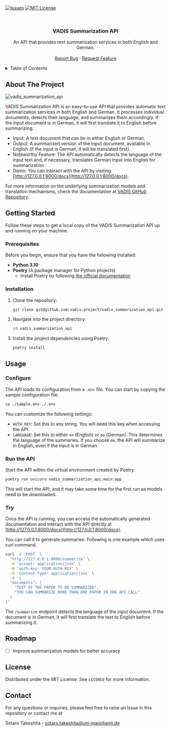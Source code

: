 <!-- PROJECT SHIELDS -->
[![Issues][issues-shield]][issues-url]
[![MIT License][license-shield]][license-url]



<!-- PROJECT LOGO -->
<br />
<div align="center">
  <h3 align="center">VADIS Summarization API</h3>

  <p align="center">
    An API that provides text summarization services in both English and German.
    <br />
    <br />
    <a href="https://github.com/vadis-project/vadis_summarization_api/issues/new?labels=bug&template=bug-report---.md">Report Bug</a>
    ·
    <a href="https://github.com/vadis-project/vadis_summarization_api/issues/new?labels=enhancement&template=feature-request---.md">Request Feature</a>
  </p>
</div>



<!-- TABLE OF CONTENTS -->
<details>
  <summary>Table of Contents</summary>
  <ol>
    <li>
      <a href="#about-the-project">About The Project</a>
    </li>
    <li>
      <a href="#getting-started">Getting Started</a>
      <ul>
        <li><a href="#prerequisites">Prerequisites</a></li>
        <li><a href="#installation">Installation</a></li>
      </ul>
    </li>
    <li><a href="#usage">Usage</a></li>
    <li><a href="#roadmap">Roadmap</a></li>
    <li><a href="#license">License</a></li>
    <li><a href="#contact">Contact</a></li>
    <li><a href="#contact">Citation</a></li>
  </ol>
</details>

<!-- ABOUT THE PROJECT -->
## About The Project
![vadis_summarization_api](https://github.com/user-attachments/assets/88e60bf3-80f0-43cb-bfd3-0ad15d02eb45)

VADIS Summarization API is an easy-to-use API that provides automatic text summarization services in both English and German. It processes individual documents, detects their language, and summarizes them accordingly. If the input document is in German, it will first translate it to English before summarizing.

- Input: A text document that can be in either English or German.
- Output: A summarized version of the input document, available in English (if the input is German, it will be translated first).
- Noteworthy Feature: The API automatically detects the language of the input text and, if necessary, translates German input into English for summarization.
- Demo: You can interact with the API by visiting [http://127.0.0.1:8000/docs](http://127.0.0.1:8000/docs).

For more information on the underlying summarization models and translation mechanisms, check the documentation at [VADIS GitHub Repository](https://github.com/vadis-project).

<!-- GETTING STARTED -->
## Getting Started

Follow these steps to get a local copy of the VADIS Summarization API up and running on your machine.

### Prerequisites

Before you begin, ensure that you have the following installed:
* **Python 3.10**
* **Poetry** (A package manager for Python projects)
  - Install Poetry by following [the official documentation](https://python-poetry.org/docs/#installation)

### Installation

1. Clone the repository:
   ```sh
   git clone git@github.com:vadis-project/vadis_summarization_api.git
   ```
2. Navigate into the project directory:
   ```sh
   cd vadis_summarization_api
   ```
3. Install the project dependencies using Poetry:
   ```sh
   poetry install
   ```

<!-- USAGE EXAMPLES -->
## Usage

### Configure

The API loads its configuration from a `.env` file. You can start by copying the sample configuration file:

```sh
cp ./sample.env ./.env
```

You can customize the following settings:
- `AUTH_KEY`: Set this to any string. You will need this key when accessing the API.
- `LANGUAGE`: Set this to either `en` (English) or `de` (German). This determines the language of the summaries. If you choose `de`, the API will summarize in English, even if the input is in German.

### Run the API

Start the API within the virtual environment created by Poetry:
```sh
poetry run uvicorn vadis_summarization_api.main:app
```

This will start the API, and it may take some time for the first run as models need to be downloaded.

### Try

Once the API is running, you can access the automatically generated documentation and interact with the API directly at [http://127.0.0.1:8000/docs](http://127.0.0.1:8000/docs).

You can call it to generate summaries. Following is one example which uses curl command.

```sh
curl -X 'POST' \
  'http://127.0.0.1:8000/summarize' \
  -H 'accept: application/json' \
  -H 'auth-key: YOUR-AUTH-KEY' \
  -H 'Content-Type: application/json' \
  -d '{
  "documents": [
    "TEXT OF THE PAPER TO BE SUMMARIZED",
    "YOU CAN SUMMARIZE MORE THAN ONE PAPER IN ONE API CALL"
  ]
}'
```

The `/summarize` endpoint detects the language of the input document. If the document is in German, it will first translate the text to English before summarizing it.

<!-- ROADMAP -->
## Roadmap

- [ ] Improve summarization models for better accuracy

<!-- LICENSE -->
## License

Distributed under the MIT License. See `LICENSE` for more information.

<!-- CONTACT -->
## Contact

For any questions or inquiries, please feel free to raise an issue in this repository or contact me at

Sotaro Takeshita - sotaro.takeshita@uni-mannheim.de

<!--
## Citation

If you use this API in your research or project, please cite it as follows:

```
@misc{vadis2024,
  author = {VADIS Team},
  title = {VADIS Summarization API},
  year = {2024},
  url = {https://github.com/vadis-project/vadis_summarization_api}
}
```
-->

<!-- MARKDOWN LINKS & IMAGES -->
<!-- https://www.markdownguide.org/basic-syntax/#reference-style-links -->
[issues-shield]: https://img.shields.io/github/issues/vadis-project/vadis_summarization_api.svg?style=for-the-badge
[issues-url]: https://github.com/vadis-project/vadis_summarization_api/issues
[license-shield]: https://img.shields.io/github/license/vadis-project/vadis_summarization_api.svg?style=for-the-badge
[license-url]: https://github.com/vadis-project/vadis_summarization_api/blob/master/LICENSE
[product-screenshot]: images/screenshot.png
